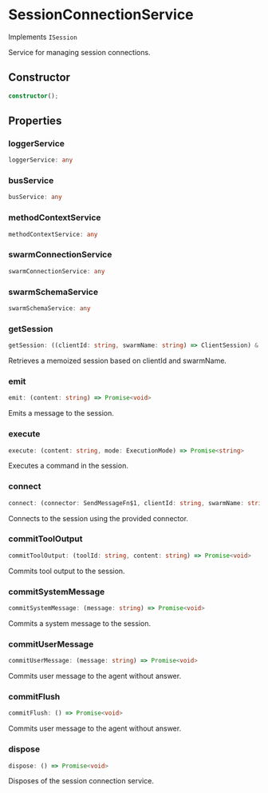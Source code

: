 # SessionConnectionService

Implements `ISession`

Service for managing session connections.

## Constructor

```ts
constructor();
```

## Properties

### loggerService

```ts
loggerService: any
```

### busService

```ts
busService: any
```

### methodContextService

```ts
methodContextService: any
```

### swarmConnectionService

```ts
swarmConnectionService: any
```

### swarmSchemaService

```ts
swarmSchemaService: any
```

### getSession

```ts
getSession: ((clientId: string, swarmName: string) => ClientSession) & IClearableMemoize<string> & IControlMemoize<string, ClientSession>
```

Retrieves a memoized session based on clientId and swarmName.

### emit

```ts
emit: (content: string) => Promise<void>
```

Emits a message to the session.

### execute

```ts
execute: (content: string, mode: ExecutionMode) => Promise<string>
```

Executes a command in the session.

### connect

```ts
connect: (connector: SendMessageFn$1, clientId: string, swarmName: string) => ReceiveMessageFn
```

Connects to the session using the provided connector.

### commitToolOutput

```ts
commitToolOutput: (toolId: string, content: string) => Promise<void>
```

Commits tool output to the session.

### commitSystemMessage

```ts
commitSystemMessage: (message: string) => Promise<void>
```

Commits a system message to the session.

### commitUserMessage

```ts
commitUserMessage: (message: string) => Promise<void>
```

Commits user message to the agent without answer.

### commitFlush

```ts
commitFlush: () => Promise<void>
```

Commits user message to the agent without answer.

### dispose

```ts
dispose: () => Promise<void>
```

Disposes of the session connection service.
